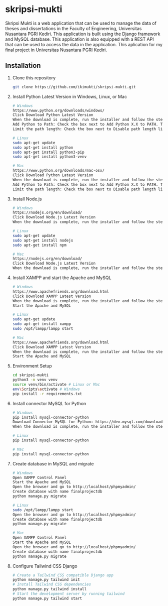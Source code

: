 # skripsi-mukti

Skripsi Mukti is a web application that can be used to manage the data of theses and dissertations in the Faculty of Engineering, Universitas Nusantara PGRI Kediri. This application is built using the Django framework and MySQL database. This application is also equipped with a REST API that can be used to access the data in the application. This aplication for my final project in Universitas Nusantara PGRI Kediri.

## Installation

1. Clone this repository

    ```bash
    git clone https://github.com/ikimukti/skripsi-mukti.git
    ```

2. Install Python Latest Version in Windows, Linux, or Mac

    ```bash
    # Windows
    https://www.python.org/downloads/windows/
    Click Download Python Latest Version
    When the download is complete, run the installer and follow the steps to install Python on your computer.
    Add Python to Path: Check the box next to Add Python X.X to PATH. Then click Install Now.
    Limit the path length: Check the box next to Disable path length limit. Then click Install Now.
    ```

    ```bash
    # Linux
    sudo apt-get update
    sudo apt-get install python
    sudo apt-get install python3-pip
    sudo apt-get install python3-venv
    ```

    ```bash
    # Mac
    https://www.python.org/downloads/mac-osx/
    Click Download Python Latest Version
    When the download is complete, run the installer and follow the steps to install Python on your computer.
    Add Python to Path: Check the box next to Add Python X.X to PATH. Then click Install Now.
    Limit the path length: Check the box next to Disable path length limit. Then click Install Now.
    ```

3. Install Node.js

    ```bash
    # Windows
    https://nodejs.org/en/download/
    Click Download Node.js Latest Version
    When the download is complete, run the installer and follow the steps to install Node.js on your computer.
    ```

    ```bash
    # Linux
    sudo apt-get update
    sudo apt-get install nodejs
    sudo apt-get install npm
    ```

    ```bash
    # Mac
    https://nodejs.org/en/download/
    Click Download Node.js Latest Version
    When the download is complete, run the installer and follow the steps to install Node.js on your computer.
    ```

4. Install XAMPP and start the Apache and MySQL

    ```bash
    # Windows
    https://www.apachefriends.org/download.html
    Click Download XAMPP Latest Version
    When the download is complete, run the installer and follow the steps to install XAMPP on your computer.
    Start the Apache and MySQL
    ```

    ```bash
    # Linux
    sudo apt-get update
    sudo apt-get install xampp
    sudo /opt/lampp/lampp start
    ```

    ```bash
    # Mac
    https://www.apachefriends.org/download.html
    Click Download XAMPP Latest Version
    When the download is complete, run the installer and follow the steps to install XAMPP on your computer.
    Start the Apache and MySQL
    ```

5. Environment Setup

    ```bash
    cd skripsi-mukti
    python3 -m venv venv
    source venv/bin/activate # Linux or Mac 
    env\Scripts\activate # Windows
    pip install -r requirements.txt
    ```

6. Install connector MySQL for Python

    ```bash
    # Windows
    pip install mysql-connector-python
    Download Connector MySQL for Python: https://dev.mysql.com/downloads/connector/python/
    When the download is complete, run the installer and follow the steps to install Connector MySQL for Python on your computer.
    ```

    ```bash
    # Linux
    pip install mysql-connector-python
    ```

    ```bash
    # Mac
    pip install mysql-connector-python
    ```

7. Create database in MySQL and migrate

    ```bash
    # Windows
    Open XAMPP Control Panel
    Start the Apache and MySQL
    Open the browser and go to http://localhost/phpmyadmin/
    Create database with name finalprojectdb
    python manage.py migrate
    ```

    ```bash
    # Linux
    sudo /opt/lampp/lampp start
    Open the browser and go to http://localhost/phpmyadmin/
    Create database with name finalprojectdb
    python manage.py migrate
    ```

    ```bash
    # Mac
    Open XAMPP Control Panel
    Start the Apache and MySQL
    Open the browser and go to http://localhost/phpmyadmin/
    Create database with name finalprojectdb
    python manage.py migrate
    ```

8. Configure Tailwind CSS Django

    ```bash
    # Create a Tailwind CSS compatible Django app
    python manage.py tailwind init
    # Install Tailwind CSS dependencies
    python manage.py tailwind install
    # Start the development server by running tailwind
    python manage.py tailwind start
    ```

